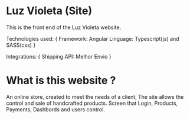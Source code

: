 # Luz Violeta (Site)

This is the front end of the Luz Violeta website.

Technologies used: {
  Framework: Angular
  Linguage: Typescript(js) and SASS(css)
}

Integrations: {
  Shipping API:  Melhor Envio
}

# What is this website ?

An online store, created to meet the needs of a client, The site allows the control and sale of handcrafted products. 
Screen that Login, Products, Payments, Dashbords and users control.
